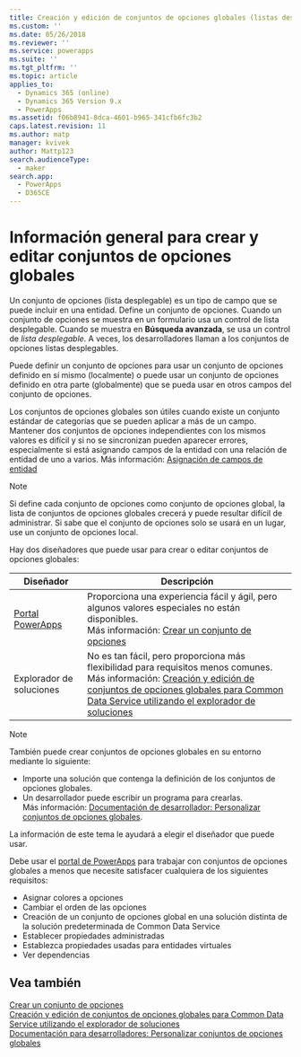```yaml
---
title: Creación y edición de conjuntos de opciones globales (listas desplegables) para Common Data Service | MicrosoftDocs
ms.custom: ''
ms.date: 05/26/2018
ms.reviewer: ''
ms.service: powerapps
ms.suite: ''
ms.tgt_pltfrm: ''
ms.topic: article
applies_to:
  - Dynamics 365 (online)
  - Dynamics 365 Version 9.x
  - PowerApps
ms.assetid: f06b8941-8dca-4601-b965-341cfb6fc3b2
caps.latest.revision: 11
ms.author: matp
manager: kvivek
author: Mattp123
search.audienceType:
  - maker
search.app:
  - PowerApps
  - D365CE
---
```

# <a name="create-and-edit-global-option-sets-overview"></a>Información general para crear y editar conjuntos de opciones globales 

Un conjunto de opciones (lista desplegable) es un tipo de campo que se puede incluir en una entidad. Define un conjunto de opciones. Cuando un conjunto de opciones se muestra en un formulario usa un control de lista desplegable. Cuando se muestra en **Búsqueda avanzada**, se usa un control de *lista desplegable*. A veces, los desarrolladores llaman a los conjuntos de opciones listas desplegables.  
  
Puede definir un conjunto de opciones para usar un conjunto de opciones definido en sí mismo (localmente) o puede usar un conjunto de opciones definido en otra parte (globalmente) que se pueda usar en otros campos del conjunto de opciones. 

Los conjuntos de opciones globales son útiles cuando existe un conjunto estándar de categorías que se pueden aplicar a más de un campo. Mantener dos conjuntos de opciones independientes con los mismos valores es difícil y si no se sincronizan pueden aparecer errores, especialmente si está asignando campos de la entidad con una relación de entidad de uno a varios. Más información: [Asignación de campos de entidad](map-entity-fields.md)

> [!NOTE]
> Si define cada conjunto de opciones como conjunto de opciones global, la lista de conjuntos de opciones globales crecerá y puede resultar difícil de administrar. Si sabe que el conjunto de opciones solo se usará en un lugar, use un conjunto de opciones local.

Hay dos diseñadores que puede usar para crear o editar conjuntos de opciones globales:

|Diseñador| Descripción|
|--|--|
|[Portal PowerApps](https://web.powerapps.com/?utm_source=padocs&utm_medium=linkinadoc&utm_campaign=referralsfromdoc)|Proporciona una experiencia fácil y ágil, pero algunos valores especiales no están disponibles.<br />Más información: [Crear un conjunto de opciones](custom-picklists.md) |
|Explorador de soluciones|No es tan fácil, pero proporciona más flexibilidad para requisitos menos comunes. <br />Más información: [Creación y edición de conjuntos de opciones globales para Common Data Service utilizando el explorador de soluciones](create-edit-global-option-sets-solution-explorer.md) |

> [!NOTE]
> También puede crear conjuntos de opciones globales en su entorno mediante lo siguiente:
> - Importe una solución que contenga la definición de los conjuntos de opciones globales.
> - Un desarrollador puede escribir un programa para crearlas. <br />Más información: [Documentación de desarrollador: Personalizar conjuntos de opciones globales](/dynamics365/customer-engagement/developer/org-service/customize-global-option-sets).

La información de este tema le ayudará a elegir el diseñador que puede usar. 

Debe usar el [portal de PowerApps](https://web.powerapps.com/?utm_source=padocs&utm_medium=linkinadoc&utm_campaign=referralsfromdoc) para trabajar con conjuntos de opciones globales a menos que necesite satisfacer cualquiera de los siguientes requisitos:

- Asignar colores a opciones
- Cambiar el orden de las opciones
- Creación de un conjunto de opciones global en una solución distinta de la solución predeterminada de Common Data Service
- Establecer propiedades administradas
- Establezca propiedades usadas para entidades virtuales
- Ver dependencias

## <a name="see-also"></a>Vea también

[Crear un conjunto de opciones](custom-picklists.md)<br />
[Creación y edición de conjuntos de opciones globales para Common Data Service utilizando el explorador de soluciones](create-edit-global-option-sets-solution-explorer.md)<br />
[Documentación para desarrolladores: Personalizar conjuntos de opciones globales](/dynamics365/customer-engagement/developer/org-service/customize-global-option-sets)
  

 
